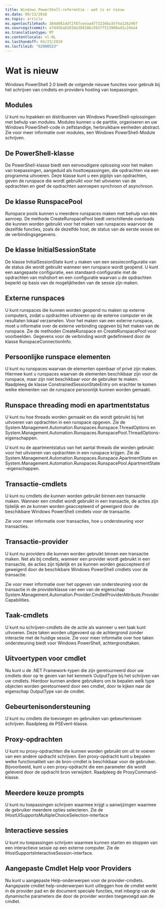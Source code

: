 ```yaml
---
title: Windows PowerShell-referentie - wat is er nieuw
ms.date: 09/13/2016
ms.topic: article
ms.openlocfilehash: 364d081ddf2f87ceeaa47732266a35f4a126246f
ms.sourcegitcommit: e7445ba8203da304286c591ff513900ad1c244a4
ms.translationtype: MT
ms.contentlocale: nl-NL
ms.lasthandoff: 04/23/2019
ms.locfileid: "62080523"
---
```

# <a name="whats-new"></a>Wat is nieuw

Windows PowerShell 2.0 biedt de volgende nieuwe functies voor gebruik bij het schrijven van cmdlets en providers hosting van toepassingen.

## <a name="modules"></a>Modules

U kunt nu Inpakken en distribueren van Windows PowerShell-oplossingen met behulp van modules. Modules kunnen u de partitie, organiseren en uw Windows PowerShell-code in zelfstandige, herbruikbare eenheden abstract. Zie voor meer informatie over modules, een Windows PowerShell-Module schrijven.

## <a name="the-powershell-class"></a>De PowerShell-klasse

De PowerShell-klasse biedt een eenvoudigere oplossing voor het maken van toepassingen, aangeduid als hosttoepassingen, die opdrachten via een programma uitvoeren. Deze klasse kunt u een pijplijn van opdrachten, geven de runspace die wordt gebruikt voor het uitvoeren van de opdrachten en geef de opdrachten aanroepen synchroon of asynchroon.

## <a name="the-runspacepool-class"></a>De klasse RunspacePool

Runspace pools kunnen u meerdere runspaces maken met behulp van één aanroep. De methode CreateRunspacePool biedt verschillende overloads die kunnen worden gebruikt voor het maken van runspaces waarvoor de dezelfde functies, zoals de dezelfde host, de status van de eerste sessie en de verbindingsgegevens.

## <a name="the-initialsessionstate-class"></a>De klasse InitialSessionState

De klasse InitialSessionState kunt u maken van een sessieconfiguratie van de status die wordt gebruikt wanneer een runspace wordt geopend. U kunt een aangepaste configuratie, een standaard-configuratie met de opdrachten van mshshort en een configuratie waarvan u de opdrachten beperkt op basis van de mogelijkheden van de sessie zijn maken.

## <a name="remote-runspaces"></a>Externe runspaces

U kunt runspaces die kunnen worden geopend nu maken op externe computers, zodat u opdrachten uitvoeren op de externe computer en de resultaten lokaal verzamelen. Voor het maken van een externe runspace, moet u informatie over de externe verbinding opgeven bij het maken van de runspace. Zie de methoden CreateRunspace en CreateRunspacePool voor voorbeelden. Gegevens voor de verbinding wordt gedefinieerd door de klasse RunspaceConnectionInfo.

## <a name="private-runspace-elements"></a>Persoonlijke runspace elementen

U kunt nu runspaces waarvan de elementen openbaar of privé zijn maken. Hiermee kunt u runspaces waarvan de elementen beschikbaar zijn voor de runspace, maar zijn niet beschikbaar voor de gebruiker te maken. Raadpleeg de klasse ConstrainedSessionStateEntry om erachter te komen welke elementen van de runspace persoonlijk kunnen worden gemaakt.

## <a name="runspace-threading-modes-and-apartment-state"></a>Runspace threading modi en apartmentstatus

U kunt nu hoe threads worden gemaakt en die wordt gebruikt bij het uitvoeren van opdrachten in een runspace opgeven. Zie de System.Management.Automation.Runspaces.Runspace.ThreadOptions en System.Management.Automation.Runspaces.RunspacePool.ThreadOptions-eigenschappen.

U kunt nu de apartmentstatus van het aantal threads die worden gebruikt voor het uitvoeren van opdrachten in een runspace krijgen. Zie de System.Management.Automation.Runspaces.Runspace.ApartmentState en System.Management.Automation.Runspaces.RunspacePool.ApartmentState-eigenschappen.

## <a name="transaction-cmdlets"></a>Transactie-cmdlets

U kunt nu cmdlets die kunnen worden gebruikt binnen een transactie maken. Wanneer een cmdlet wordt gebruikt in een transactie, de acties zijn tijdelijk en ze kunnen worden geaccepteerd of geweigerd door de beschikbare Windows PowerShell cmdlets voor de transactie.

Zie voor meer informatie over transacties, hoe u ondersteuning voor transacties.

## <a name="transaction-provider"></a>Transactie-provider

U kunt nu providers die kunnen worden gebruikt binnen een transactie maken. Net als bij cmdlets, wanneer een provider wordt gebruikt in een transactie, de acties zijn tijdelijk en ze kunnen worden geaccepteerd of geweigerd door de beschikbare Windows PowerShell cmdlets voor de transactie.

Zie voor meer informatie over het opgeven van ondersteuning voor de transactie in de providerklasse van een van de eigenschap System.Management.Automation.Provider.CmdletProviderAttribute.ProviderCapabilities.

## <a name="job-cmdlets"></a>Taak-cmdlets

U kunt nu schrijven-cmdlets die de actie als wanneer u een taak kunt uitvoeren. Deze taken worden uitgevoerd op de achtergrond zonder interactie met de huidige sessie. Zie voor meer informatie over hoe taken ondersteuning biedt voor Windows PowerShell, achtergrondtaken.

## <a name="cmdlet-output-types"></a>Uitvoertypen voor cmdlet

Nu kunt u de .NET Framework-typen die zijn geretourneerd door uw cmdlets door op te geven van het kenmerk OutputType bij het schrijven van uw cmdlets. Hierdoor kunnen andere gebruikers om te bepalen welk type objecten worden geretourneerd door een cmdlet, door te kijken naar de eigenschap OutputType van de cmdlet.

## <a name="event-support"></a>Gebeurtenisondersteuning

U kunt nu cmdlets die toevoegen en gebruiken van gebeurtenissen schrijven. Raadpleeg de PSEvent-klasse.

## <a name="proxy-commands"></a>Proxy-opdrachten

U kunt nu proxy-opdrachten die kunnen worden gebruikt om uit te voeren van een andere opdracht schrijven. Een proxy-opdracht kunt u bepalen welke functionaliteit van de bron-cmdlet is beschikbaar voor de gebruiker. Bijvoorbeeld, kunt u een proxy-opdracht die een parameter die wordt geleverd door de opdracht bron verwijdert. Raadpleeg de ProxyCommand-klasse.

## <a name="multiple-choice-prompts"></a>Meerdere keuze prompts

U kunt nu toepassingen schrijven waarmee krijgt u aanwijzingen waarmee de gebruiker meerdere opties selecteren. Zie de IHostUISupportsMultipleChoiceSelection-interface

## <a name="interactive-sessions"></a>Interactieve sessies

U kunt nu toepassingen schrijven waarmee kunnen starten en stoppen van een interactieve sessie op een externe computer.
Zie de IHostSupportsInteractiveSession-interface.

## <a name="custom-cmdlet-help-for-providers"></a>Aangepaste Cmdlet Help voor Providers

Nu kunt u aangepaste Help-onderwerpen voor de provider-cmdlets. Aangepaste cmdlet help-onderwerpen kunt uitleggen hoe de cmdlet werkt in de provider pad en de document speciale functies, met inbegrip van de dynamische parameters die door de provider worden toegevoegd aan de cmdlet.
